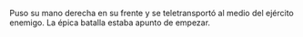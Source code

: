 Puso su mano derecha en su frente y se teletransportó al medio del ejército enemigo.
La épica batalla estaba apunto de empezar.
